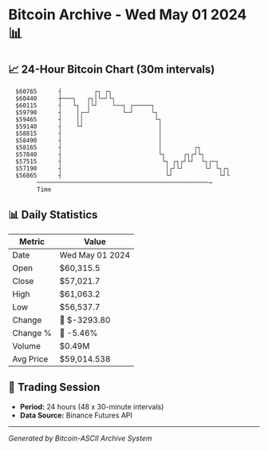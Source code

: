 # Bitcoin Archive - Wed May 01 2024 📊

## 📈 24-Hour Bitcoin Chart (30m intervals)

```
  $60765      ┤         ┌┐ ┌┐                                  
  $60440      ┼───┐   ┌┐│└─┘└┐                                 
  $60115      ┤   └┐  │└┘    └──┐ ┌─────┐                      
  $59790      ┤    │┌─┘         └─┘     └┐                     
  $59465      ┤    ││                    └┐                    
  $59140      ┤    └┘                     │                    
  $58815      ┤                           │                    
  $58490      ┤                           │                    
  $58165      ┤                           │         ┌┐         
  $57840      ┤                           └┐     ┌┐┌┘└┐        
  $57515      ┤                            └┐ ┌┐┌┘└┘  └┐┌─┐    
  $57190      ┤                             │┌┘└┘      └┘ └┐┌┐ 
  $56865      ┤                             └┘             └┘└ 
        ────────────────────────────────────────────────→
        Time
```

## 📊 Daily Statistics

| Metric | Value |
|--------|-------|
| Date | Wed May 01 2024 |
| Open | $60,315.5 |
| Close | $57,021.7 |
| High | $61,063.2 |
| Low | $56,537.7 |
| Change | 🔴 $-3293.80 |
| Change % | 🔴 -5.46% |
| Volume | $0.49M |
| Avg Price | $59,014.538 |

## 📅 Trading Session

- **Period:** 24 hours (48 x 30-minute intervals)
- **Data Source:** Binance Futures API

---
*Generated by Bitcoin-ASCII Archive System*
